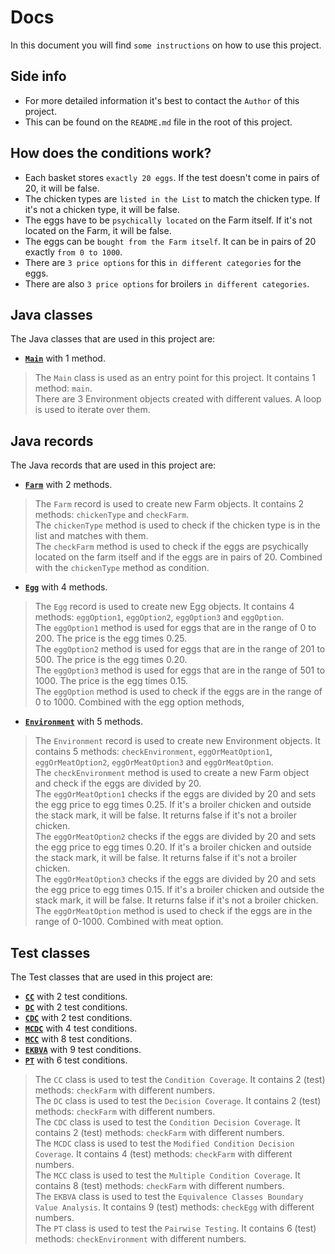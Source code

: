 # Docs
In this document you will find `some instructions` on how to use this project.

## Side info
- For more detailed information it's best to contact the `Author` of this project.
- This can be found on the `README.md` file in the root of this project.

## How does the conditions work?
+ Each basket stores `exactly 20 eggs`. If the test doesn't come in pairs of 20, it will be false.
+ The chicken types are `listed in the List` to match the chicken type. If it's not a chicken type, it will be false.
+ The eggs have to be `psychically located` on the Farm itself. If it's not located on the Farm, it will be false.
+ The eggs can be `bought from the Farm itself`. It can be in pairs of 20 exactly `from 0 to 1000`.
+ There are `3 price options` for this `in different categories` for the eggs.
+ There are also `3 price options` for broilers `in different categories`.

## Java classes
The Java classes that are used in this project are:
- [**`Main`**](../src/main/java/Main.java) with 1 method.
> The `Main` class is used as an entry point for this project. It contains 1 method: `main`.<br/>
> There are 3 Environment objects created with different values. A loop is used to iterate over them.

## Java records
The Java records that are used in this project are:
- [**`Farm`**](../src/main/java/chicken/Farm.java) with 2 methods.
> The `Farm` record is used to create new Farm objects. It contains 2 methods: `chickenType` and `checkFarm`.<br/>
> The `chickenType` method is used to check if the chicken type is in the list and matches with them.<br/>
> The `checkFarm` method is used to check if the eggs are psychically located on the farm itself and if the eggs are in 
> pairs of 20. Combined with the `chickenType` method as condition.
- [**`Egg`**](../src/main/java/chicken/Egg.java) with 4 methods.
> The `Egg` record is used to create new Egg objects. It contains 4 methods: `eggOption1`, `eggOption2`, `eggOption3` and
> `eggOption`.<br/>
> The `eggOption1` method is used for eggs that are in the range of 0 to 200. The price is the egg times 0.25.<br/>
> The `eggOption2` method is used for eggs that are in the range of 201 to 500. The price is the egg times 0.20.<br/>
> The `eggOption3` method is used for eggs that are in the range of 501 to 1000. The price is the egg times 0.15.<br/>
> The `eggOption` method is used to check if the eggs are in the range of 0 to 1000. Combined with the egg option methods,
- [**`Environment`**](../src/main/java/chicken/Environment.java) with 5 methods.
> The `Environment` record is used to create new Environment objects. It contains 5 methods: `checkEnvironment`,
> `eggOrMeatOption1`, `eggOrMeatOption2`, `eggOrMeatOption3` and `eggOrMeatOption`.<br/>
> The `checkEnvironment` method is used to create a new Farm object and check if the eggs are divided by 20.<br/>
> The `eggOrMeatOption1` checks if the eggs are divided by 20 and sets the egg price to egg times 0.25. If it's a
> broiler chicken and outside the stack mark, it will be false. It returns false if it's not a broiler chicken.<br/>
> The `eggOrMeatOption2` checks if the eggs are divided by 20 and sets the egg price to egg times 0.20. If it's a
> broiler chicken and outside the stack mark, it will be false. It returns false if it's not a broiler chicken.<br/>
> The `eggOrMeatOption3` checks if the eggs are divided by 20 and sets the egg price to egg times 0.15. If it's a
> broiler chicken and outside the stack mark, it will be false. It returns false if it's not a broiler chicken.<br/>
> The `eggOrMeatOption` method is used to check if the eggs are in the range of 0-1000. Combined with meat option.

## Test classes
The Test classes that are used in this project are:
- [**`CC`**](../src/main/test/CC.java) with 2 test conditions.
- [**`DC`**](../src/main/test/DC.java) with 2 test conditions.
- [**`CDC`**](../src/main/test/CDC.java) with 2 test conditions.
- [**`MCDC`**](../src/main/test/MCDC.java) with 4 test conditions.
- [**`MCC`**](../src/main/test/MCC.java) with 8 test conditions.
- [**`EKBVA`**](../src/main/test/EKBVA.java) with 9 test conditions.
- [**`PT`**](../src/main/test/PT.java) with 6 test conditions.
> The `CC` class is used to test the `Condition Coverage`. It contains 2 (test) methods: `checkFarm` with different
> numbers.<br/>
> The `DC` class is used to test the `Decision Coverage`. It contains 2 (test) methods: `checkFarm` with different
> numbers.<br/>
> The `CDC` class is used to test the `Condition Decision Coverage`. It contains 2 (test) methods: `checkFarm` with
> different numbers.<br/>
> The `MCDC` class is used to test the `Modified Condition Decision Coverage`. It contains 4 (test) methods: `checkFarm`
> with different numbers.<br/>
> The `MCC` class is used to test the `Multiple Condition Coverage`. It contains 8 (test) methods: `checkFarm` with
> different numbers.<br/>
> The `EKBVA` class is used to test the `Equivalence Classes Boundary Value Analysis`. It contains 9 (test) methods: 
> `checkEgg` with different numbers.<br/>
> The `PT` class is used to test the `Pairwise Testing`. It contains 6 (test) methods: `checkEnvironment` with different
> numbers.<br/>
